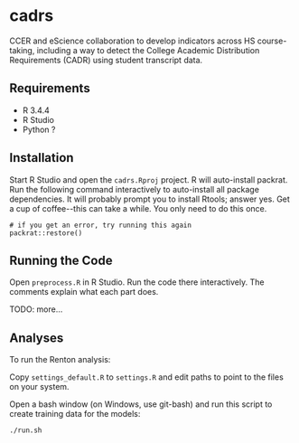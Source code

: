 # cadrs

CCER and eScience collaboration to develop indicators across HS course-taking,
including a way to detect the College Academic Distribution Requirements
(CADR) using student transcript data.

## Requirements

- R 3.4.4
- R Studio
- Python ?

## Installation

Start R Studio and open the `cadrs.Rproj` project. R will auto-install
packrat. Run the following command interactively to auto-install all
package dependencies. It will probably prompt you to install Rtools;
answer yes. Get a cup of coffee--this can take a while. You only need
to do this once.

```
# if you get an error, try running this again
packrat::restore()
```

## Running the Code

Open `preprocess.R` in R Studio. Run the code there interactively.
The comments explain what each part does.

TODO: more...

## Analyses

To run the Renton analysis:

Copy `settings_default.R` to `settings.R` and edit paths to point to the files on your system.

Open a bash window (on Windows, use git-bash) and run this script to create training data for the models:
```
./run.sh
```
